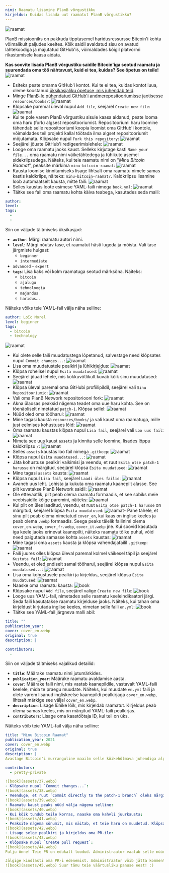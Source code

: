 ```yaml
---
nimi: Raamatu lisamine PlanB võrgustikku
kirjeldus: Kuidas lisada uut raamatut PlanB võrgustikku?
---
```

![raamat](assets/cover.webp)

PlanB missiooniks on pakkuda tipptasemel haridusressursse Bitcoin'i kohta võimalikult paljudes keeltes. Kõik saidil avaldatud sisu on avatud lähtekoodiga ja majutatud GitHub'is, võimaldades kõigil platvormi rikastamisele kaasa aidata.

**Kas soovite lisada PlanB võrgustiku saidile Bitcoin'iga seotud raamatu ja suurendada oma töö nähtavust, kuid ei tea, kuidas? See õpetus on teile!**
![raamat](assets/01.webp)
- Esiteks peate omama GitHub'i kontot. Kui te ei tea, kuidas kontot luua, oleme koostanud [üksikasjaliku õpetuse, mis juhendab teid](https://planb.network/tutorials/others/create-github-account).
- Minge [PlanB-le pühendatud GitHub'i andmerepositooriumisse](https://github.com/DecouvreBitcoin/sovereign-university-data/tree/dev/resources/books) jaotisesse `resources/books/`:
![raamat](assets/02.webp)
- Klõpsake paremal üleval nupul `Add file`, seejärel `Create new file`:
![raamat](assets/03.webp)
- Kui te pole varem PlanB võrgustiku sisule kaasa aidanud, peate looma oma haru (fork) algsest repositooriumist. Repositooriumi haru loomine tähendab selle repositooriumi koopia loomist oma GitHub'i kontole, võimaldades teil projekti kallal töötada ilma algset repositooriumit mõjutamata. Klõpsake nupul `Fork this repository`:
![raamat](assets/04.webp)
- Seejärel jõuate GitHub'i redigeerimislehele:
![raamat](assets/05.webp)
- Looge oma raamatu jaoks kaust. Selleks kirjutage kasti `Name your file...` oma raamatu nimi väiketähtedega ja tühikute asemel sidekriipsudega. Näiteks, kui teie raamatu nimi on "*Minu Bitcoin Raamat*", peaksite märkima `minu-bitcoin-raamat`:
![raamat](assets/06.webp)
- Kausta loomise kinnitamiseks lisage lihtsalt oma raamatu nimele samas kastis kaldkriips, näiteks: `minu-bitcoin-raamat/`. Kaldkriipsu lisamine loob automaatselt kausta, mitte faili:
![raamat](assets/07.webp)
- Selles kaustas loote esimese YAML-faili nimega `book.yml`:
![raamat](assets/08.webp)
- Täitke see fail oma raamatu kohta käiva teabega, kasutades seda malli:

```yaml
author: 
level: 
tags:
  - 
  - 
```

Siin on väljade täitmiseks üksikasjad:
- **`author`**: Märgi raamatu autori nimi.
- **`level`**: Märgi nõutav tase, et raamatut hästi lugeda ja mõista. Vali tase järgmiste hulgast:
	- `beginner`
	- `intermediate`
- `advanced` - `expert`
- **`tags`**: Lisa kaks või kolm raamatuga seotud märksõna. Näiteks:
    - `bitcoin`
    - `ajalugu`
    - `tehnoloogia`
    - `majandus`
    - `haridus`...

Näiteks võiks teie YAML-fail välja näha selline:

```yaml
author: Loïc Morel
level: beginner
tags:
  - bitcoin
  - technology
```

![raamat](assets/09.webp)
- Kui olete selle faili muudatustega lõpetanud, salvestage need klõpsates nupul `Commit changes...`:
![raamat](assets/10.webp)
- Lisa oma muudatustele pealkiri ja lühikirjeldus: ![raamat](assets/11.webp)
- Klõpsa rohelisel nupul `Esita muudatused`: ![raamat](assets/12.webp)
- Seejärel jõuad lehele, mis kokkuvõtlikult kuvab kõik sinu muudatused: ![raamat](assets/13.webp)
- Klõpsa üleval paremal oma GitHubi profiilipildil, seejärel vali `Sinu Repositooriumid`: ![raamat](assets/14.webp)
- Vali oma PlanB Network repositoriooni fork: ![raamat](assets/15.webp)
- Akna ülaosas peaksid nägema teadet oma uue haru kohta. See on tõenäoliselt nimetatud `patch-1`. Klõpsa sellel: ![raamat](assets/16.webp)
- Nüüd oled oma tööharul: ![raamat](assets/17.webp)
- Mine tagasi kausta `resources/books/` ja vali kaust oma raamatuga, mille just eelmises kohustuses lõid: ![raamat](assets/18.webp)
- Oma raamatu kaustas klõpsa nupul `Lisa fail`, seejärel vali `Loo uus fail`: ![raamat](assets/19.webp)
- Nimeta see uus kaust `assets` ja kinnita selle loomine, lisades lõppu kaldkriipsu `/`: ![raamat](assets/20.webp)
- Selles `assets` kaustas loo fail nimega `.gitkeep`: ![raamat](assets/21.webp)
- Klõpsa nupul `Esita muudatused...`: ![raamat](assets/22.webp)
- Jäta kohustuse pealkiri vaikimisi ja veendu, et ruut `Esita otse patch-1 harusse` on märgitud, seejärel klõpsa `Esita muudatused`: ![raamat](assets/23.webp)
- Mine tagasi `assets` kausta: ![raamat](assets/24.webp)
- Klõpsa nupul `Lisa fail`, seejärel `Laadi üles failid`: ![raamat](assets/25.webp)
- Avaneb uus leht. Lohista ja kukuta oma raamatu kaanepilt alasse. See pilt kuvatakse PlanB Network saidil: ![raamat](assets/26.webp)
- Ole ettevaatlik, pilt peab olema raamatu formaadis, et see sobiks meie veebisaidile kõige paremini, näiteks: ![raamat](assets/27.webp)
- Kui pilt on üles laaditud, veendu, et ruut `Esita otse patch-1 harusse` on märgitud, seejärel klõpsa `Esita muudatused`: ![raamat](assets/28.webp)- Pane tähele, et sinu pilt peab olema nimetatud `cover_en`, kui kaas on inglise keeles ja peab olema `.webp` formaadis. Seega peaks täielik failinimi olema `cover_en.webp`, `cover_fr.webp`, `cover_it.webp` jne. Kui soovid kasutada iga keele jaoks erinevat kaanepilti, näiteks raamatu tõlke puhul, võid need paigutada samasse kohta `assets` kaustas: ![raamat](assets/29.webp)
- Mine tagasi oma `assets` kausta ja klõpsa vahendajafailil `.gitkeep`: ![raamat](assets/30.webp)
- Faili juures olles klõpsa üleval paremal kolmel väikesel täpil ja seejärel `Kustuta fail`: ![raamat](assets/31.webp)
- Veendu, et oled endiselt samal tööharul, seejärel klõpsa nupul `Esita muudatused...`: ![raamat](assets/32.webp)
- Lisa oma kohustusele pealkiri ja kirjeldus, seejärel klõpsa `Esita muudatused`: ![raamat](assets/33.webp)
- Naaske oma raamatu kausta: ![book](assets/34.webp)
- Klõpsake nupul `Add file`, seejärel valige `Create new file`:
![book](assets/35.webp)
- Looge uus YAML-fail, nimetades selle raamatu keeleindikaatori järgi. Seda faili kasutatakse raamatu kirjelduse jaoks. Näiteks, kui tahan oma kirjeldust kirjutada inglise keeles, nimetan selle faili `en.yml`:
![book](assets/36.webp)
- Täitke see YAML-fail järgneva malli abil:
```yaml
title: ""
publication_year: 
cover: cover_en.webp
original: true
description: |

contributors:
  - 
```

Siin on väljade täitmiseks vajalikud detailid:
- **`title`**: Määrake raamatu nimi jutumärkides.
- **`publication_year`**: Määrake raamatu avaldamise aasta.
- **`cover`**: Määrake faili nimi, mis vastab kaanepildile, vastavalt YAML-faili keelele, mida te praegu muudate. Näiteks, kui muudate `en.yml` faili ja olete varem lisanud ingliskeelse kaanepildi pealkirjaga `cover_en.webp`, lihtsalt märkige see väljal `cover_en.webp`.
- **`description`**: Lisage lühike lõik, mis kirjeldab raamatut. Kirjeldus peab olema samas keeles, mis on märgitud YAML-faili pealkirjas.
- **`contributors`**: Lisage oma kaastöötaja ID, kui teil on üks.

Näiteks võib teie YAML-fail välja näha selline:

```yaml
title: "Minu Bitcoin Raamat"
publication_year: 2021
cover: cover_en.webp
original: true
description: |
Avastage Bitcoin'i murranguline maailm selle kõikehõlmava juhendiga algajatele. Minu Bitcoin Raamat dešifreerib Bitcoin'i keerukused, pakkudes selget ja lühikest sissejuhatust, kuidas protokoll töötab. Alates selle revolutsioonilisest tehnoloogiast kuni selle potentsiaalse mõjuni maailmamajandusele, pakub see raamat hindamatuid teadmisi ja praktilisi teadmisi. Ideaalne neile, kes on Bitcoin'iga uued, katab see alused, turvanõuanded ja digitaalse finantseerimise tuleviku. Sukelduge raha tulevikku ja varustage end teadmistega, et enesekindlalt navigeerida digiajastul.

contributors:
  - pretty-private

![book](assets/37.webp)
- Klõpsake nupul `Commit changes...`:
![book](assets/38.webp)
- Veenduge, et ruut `Commit directly to the patch-1 branch` oleks märgitud, lisage pealkiri, seejärel klõpsake nupul `Commit changes`:
![book](assets/39.webp)
- Raamatu kaust peaks nüüd välja nägema selline:
![book](assets/40.webp)
- Kui kõik tundub teile korras, naaske oma kahvli juurkausta:
![book](assets/41.webp)
- Peaksite nägema sõnumit, mis näitab, et teie haru on muudetud. Klõpsake nupul `Compare & pull request`:
![book](assets/42.webp)
- Lisage selge pealkiri ja kirjeldus oma PR-ile:
![book](assets/43.webp)
- Klõpsake nupul `Create pull request`:
![book](assets/44.webp)
Palju õnne! Teie PR on edukalt loodud. Administraator vaatab selle nüüd üle ja kui kõik on korras, ühendab selle PlanB Network'i peamisse repositooriumisse. Teie raamat peaks veebisaidil ilmuma mõne päeva pärast.

Jälgige kindlasti oma PR-i edenemist. Administraator võib jätta kommentaari, paludes lisateavet. Niikaua kui teie PR pole kinnitatud, saate seda vaadata PlanB Network'i GitHubi repositooriumi `Pull requests` vahekaardil.
![book](assets/45.webp) Suur tänu teie väärtusliku panuse eest! :)